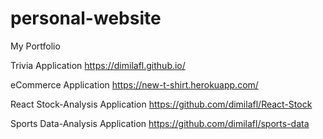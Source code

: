 # personal-website

My Portfolio

Trivia Application
https://dimilafl.github.io/

eCommerce Application
https://new-t-shirt.herokuapp.com/

React Stock-Analysis Application
https://github.com/dimilafl/React-Stock

Sports Data-Analysis Application
https://github.com/dimilafl/sports-data
